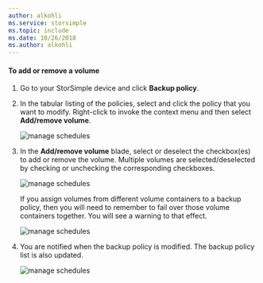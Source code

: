 ```yaml
---
author: alkohli
ms.service: storsimple
ms.topic: include
ms.date: 10/26/2018
ms.author: alkohli
---
```

<!--author=alkohli last changed: 01/02/17-->


#### To add or remove a volume

1. Go to your StorSimple device and click **Backup policy**.

2. In the tabular listing of the policies, select and click the policy that you want to modify. Right-click to invoke the context menu and then select **Add/remove volume**.

    ![manage schedules](./media/storsimple-8000-add-remove-volume-backup-policy-u2/addvolbupol1.png)

3. In the **Add/remove volume** blade, select or deselect the checkbox(es) to add or remove the volume. Multiple volumes are selected/deselected by checking or unchecking the corresponding checkboxes.

    ![manage schedules](./media/storsimple-8000-add-remove-volume-backup-policy-u2/addvolbupol3.png)

    If you assign volumes from different volume containers to a backup policy, then you will need to remember to fail over those volume containers together. You will see a warning to that effect.

    ![manage schedules](./media/storsimple-8000-add-remove-volume-backup-policy-u2/addvolbupol2.png)

4. You are notified when the backup policy is modified. The backup policy list is also updated.

    ![manage schedules](./media/storsimple-8000-add-remove-volume-backup-policy-u2/addvolbupol6.png)




